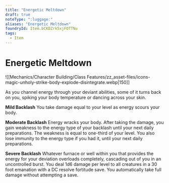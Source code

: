 ```yaml
---
title: "Energetic Meltdown"
draft: true
noteType: ":luggage:"
aliases: "Energetic Meltdown"
foundryId: Item.bCKDZrk5xjFOTTNu
tags:
  - Item
---
```


# Energetic Meltdown
![[Mechanics/Character Building/Class Features/zz_asset-files/icons-magic-unholy-strike-body-explode-disintegrate.webp|150]]

As you channel energy through your deviant abilities, some of it turns back on you, spiking your body temperature or dancing across your skin.

**Mild Backlash** You take damage equal to your level as energy scours your body.

**Moderate Backlash** Energy wracks your body. After taking the damage, you gain weakness to the energy type of your backlash until your next daily preparations. The weakness is equal to one-third of your level. You also lose immunity to the energy type if you had it, until your next daily preparations.

**Severe Backlash** Whatever furnace or well within you that provides the energy for your deviation overloads completely, cascading out of you in an uncontrolled burst. You deal 1d6 damage per level to all creatures in a 30 foot emanation with a DC resolve fortitude save. You automatically take full damage without attempting a save.
